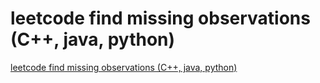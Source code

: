 # leetcode find missing observations (C++, java, python)
[leetcode find missing observations (C++, java, python)](https://aiwithcloud.com/2022/09/16/leetcode_find_missing_observations_c_java_python/)